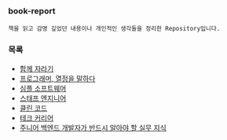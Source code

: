 ### book-report

```
책을 읽고 감명 깊었던 내용이나 개인적인 생각들을 정리한 Repository입니다.
```

### 목록
- [함께 자라기](https://github.com/kiekk/book-report/tree/master/%ED%95%A8%EA%BB%98%20%EC%9E%90%EB%9D%BC%EA%B8%B0)
- [프로그래머, 열정을 말하다](https://github.com/kiekk/book-report/blob/master/%ED%94%84%EB%A1%9C%EA%B7%B8%EB%9E%98%EB%A8%B8%2C%20%EC%97%B4%EC%A0%95%EC%9D%84%20%EB%A7%90%ED%95%98%EB%8B%A4/README.md)
- [심플 소프트웨어](https://github.com/kiekk/book-report/blob/master/%EC%8B%AC%ED%94%8C%20%EC%86%8C%ED%94%84%ED%8A%B8%EC%9B%A8%EC%96%B4/README.md)
- [스태프 엔지니어](https://github.com/kiekk/book-report/blob/master/%EC%8A%A4%ED%83%9C%ED%94%84%20%EC%97%94%EC%A7%80%EB%8B%88%EC%96%B4/README.md)
- [클린 코드](https://github.com/kiekk/book-report/tree/master/%ED%81%B4%EB%A6%B0%20%EC%BD%94%EB%93%9C)
- [테크 커리어](https://github.com/kiekk/book-report/tree/master/%ED%85%8C%ED%81%AC%20%EC%BB%A4%EB%A6%AC%EC%96%B4)
- [주니어 백엔드 개발자가 반드시 알아야 할 실무 지식](주니어%20백엔드%20개발자가%20반드시%20알아야%20할%20실무%20지식/README.md)
